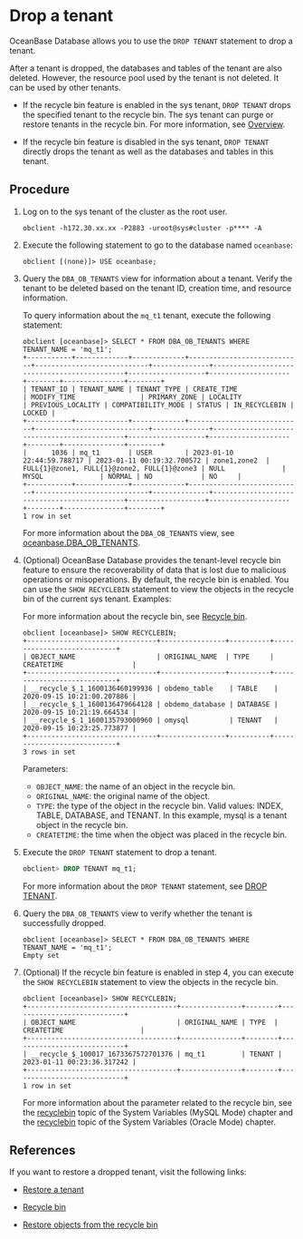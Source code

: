 # Drop a tenant

OceanBase Database allows you to use the `DROP TENANT` statement to drop a tenant.

After a tenant is dropped, the databases and tables of the tenant are also deleted. However, the resource pool used by the tenant is not deleted. It can be used by other tenants.

* If the recycle bin feature is enabled in the sys tenant, `DROP TENANT` drops the specified tenant to the recycle bin. The sys tenant can purge or restore tenants in the recycle bin. For more information, see [Overview](../../4.high-availability/3.recyclebin-management/1.recyclebin-overview.md).

* If the recycle bin feature is disabled in the sys tenant, `DROP TENANT` directly drops the tenant as well as the databases and tables in this tenant.

## Procedure

1. Log on to the sys tenant of the cluster as the root user.

   ```shell
   obclient -h172.30.xx.xx -P2883 -uroot@sys#cluster -p**** -A
   ```

2. Execute the following statement to go to the database named `oceanbase`:

   ```shell
   obclient [(none)]> USE oceanbase;
   ```

3. Query the `DBA_OB_TENANTS` view for information about a tenant. Verify the tenant to be deleted based on the tenant ID, creation time, and resource information.

   To query information about the `mq_t1` tenant, execute the following statement:

   ```shell
   obclient [oceanbase]> SELECT * FROM DBA_OB_TENANTS WHERE TENANT_NAME = 'mq_t1';
   +-----------+-------------+-------------+----------------------------+----------------------------+--------------+---------------------------------------------+-------------------+--------------------+--------+---------------+--------+
   | TENANT_ID | TENANT_NAME | TENANT_TYPE | CREATE_TIME                | MODIFY_TIME                | PRIMARY_ZONE | LOCALITY                                    | PREVIOUS_LOCALITY | COMPATIBILITY_MODE | STATUS | IN_RECYCLEBIN | LOCKED |
   +-----------+-------------+-------------+----------------------------+----------------------------+--------------+---------------------------------------------+-------------------+--------------------+--------+---------------+--------+
   |      1036 | mq_t1       | USER        | 2023-01-10 22:44:59.788717 | 2023-01-11 00:19:32.700572 | zone1,zone2  | FULL{1}@zone1, FULL{1}@zone2, FULL{1}@zone3 | NULL              | MYSQL              | NORMAL | NO            | NO     |
   +-----------+-------------+-------------+----------------------------+----------------------------+--------------+---------------------------------------------+-------------------+--------------------+--------+---------------+--------+
   1 row in set
   ```

   For more information about the `DBA_OB_TENANTS` view, see [oceanbase.DBA_OB_TENANTS](../../../7.reference/5.system-reference/4.system-view-of-mysql-mode/2.dictionary-view-of-mysql-mode/58.oceanbase-dba_ob_tenants-of-mysql-mode.md).

4. (Optional) OceanBase Database provides the tenant-level recycle bin feature to ensure the recoverability of data that is lost due to malicious operations or misoperations. By default, the recycle bin is enabled. You can use the `SHOW RECYCLEBIN` statement to view the objects in the recycle bin of the current sys tenant. Examples:

   For more information about the recycle bin, see [Recycle bin](../../4.high-availability/3.recyclebin-management/1.recyclebin-overview.md).

   ```shell
   obclient [oceanbase]> SHOW RECYCLEBIN;
   +--------------------------------+----------------+----------+----------------------------+
   | OBJECT_NAME                    | ORIGINAL_NAME  | TYPE     | CREATETIME                 |
   +--------------------------------+----------------+----------+----------------------------+
   | __recycle_$_1_1600136460199936 | obdemo_table    | TABLE    | 2020-09-15 10:21:00.207886 |
   | __recycle_$_1_1600136479664128 | obdemo_database | DATABASE | 2020-09-15 10:21:19.664534 |
   | __recycle_$_1_1600135793000960 | omysql          | TENANT   | 2020-09-15 10:23:25.773877 |
   +--------------------------------+----------------+----------+----------------------------+
   3 rows in set
   ```

   Parameters:

   * `OBJECT_NAME`: the name of an object in the recycle bin.
   * `ORIGINAL_NAME`: the original name of the object.
   * `TYPE`: the type of the object in the recycle bin. Valid values: INDEX, TABLE, DATABASE, and TENANT. In this example, mysql is a tenant object in the recycle bin.
   * `CREATETIME`: the time when the object was placed in the recycle bin.

5. Execute the `DROP TENANT` statement to drop a tenant.

   ```sql
   obclient> DROP TENANT mq_t1;
   ```

   For more information about the `DROP TENANT` statement, see [DROP TENANT](../../../7.reference/4.development-reference/1.sql-syntax/1.system-tenants/11.drop-tenant.md).

6. Query the `DBA_OB_TENANTS` view to verify whether the tenant is successfully dropped.

   ```shell
   obclient [oceanbase]> SELECT * FROM DBA_OB_TENANTS WHERE TENANT_NAME = 'mq_t1';
   Empty set
   ```

7. (Optional) If the recycle bin feature is enabled in step 4, you can execute the `SHOW RECYCLEBIN` statement to view the objects in the recycle bin.

   ```shell
   obclient [oceanbase]> SHOW RECYCLEBIN;
   +-------------------------------------+---------------+--------+----------------------------+
   | OBJECT_NAME                         | ORIGINAL_NAME | TYPE  | CREATETIME                   |
   +-------------------------------------+---------------+--------+----------------------------+
   | __recycle_$_100017_1673367572701376 | mq_t1         | TENANT | 2023-01-11 00:23:36.317242 |
   +-------------------------------------+---------------+--------+----------------------------+
   1 row in set
   ```

   For more information about the parameter related to the recycle bin, see the [recyclebin](../../../7.reference/5.system-reference/2.system-variable-of-mysql-mode/113.recyclebin-of-mysql-mode.md) topic of the System Variables (MySQL Mode) chapter and the [recyclebin](../../../7.reference/5.system-reference/3.system-variable-of-oracle-mode/112.recyclebin-of-oracle-mode.md) topic of the System Variables (Oracle Mode) chapter.

## References

If you want to restore a dropped tenant, visit the following links:

* [Restore a tenant](13.restore-tenant.md)

* [Recycle bin](../../4.high-availability/3.recyclebin-management/1.recyclebin-overview.md)

* [Restore objects from the recycle bin](../../4.high-availability/3.recyclebin-management/4.restore-the-recyclebin-objects.md)